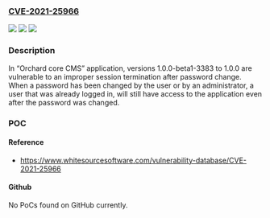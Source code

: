 ### [CVE-2021-25966](https://cve.mitre.org/cgi-bin/cvename.cgi?name=CVE-2021-25966)
![](https://img.shields.io/static/v1?label=Product&message=Users&color=blue)
![](https://img.shields.io/static/v1?label=Version&message=%3E%3D%201.0.0-beta1-3383%20&color=brighgreen)
![](https://img.shields.io/static/v1?label=Vulnerability&message=CWE-613%20Insufficient%20Session%20Expiration&color=brighgreen)

### Description

In “Orchard core CMS” application, versions 1.0.0-beta1-3383 to 1.0.0 are vulnerable to an improper session termination after password change. When a password has been changed by the user or by an administrator, a user that was already logged in, will still have access to the application even after the password was changed.

### POC

#### Reference
- https://www.whitesourcesoftware.com/vulnerability-database/CVE-2021-25966

#### Github
No PoCs found on GitHub currently.

